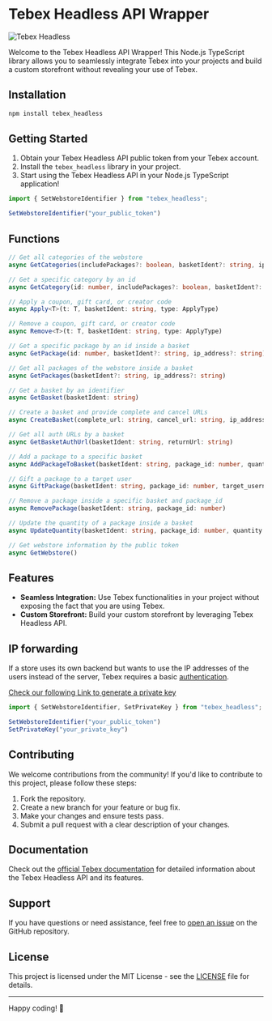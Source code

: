 # Tebex Headless API Wrapper

![Tebex Headless](https://cdn.discordapp.com/attachments/819864517680562198/1179846599543898122/tebex.png?ex=657b44c5&is=6568cfc5&hm=3088d82d0954d66cc0d4436f612011596bfb1583d229abae14a8d655e040ee8f&)

Welcome to the Tebex Headless API Wrapper! This Node.js TypeScript library allows you to seamlessly integrate Tebex into your projects and build a custom storefront without revealing your use of Tebex.

## Installation

```bash
npm install tebex_headless
```

## Getting Started

1. Obtain your Tebex Headless API public token from your Tebex account.
2. Install the `tebex_headless` library in your project.
3. Start using the Tebex Headless API in your Node.js TypeScript application!

```typescript
import { SetWebstoreIdentifier } from "tebex_headless";

SetWebstoreIdentifier("your_public_token")
```

## Functions

```typescript
// Get all categories of the webstore
async GetCategories(includePackages?: boolean, basketIdent?: string, ip_address?: string)

// Get a specific category by an id
async GetCategory(id: number, includePackages?: boolean, basketIdent?: string, ip_address?: string)

// Apply a coupon, gift card, or creator code
async Apply<T>(t: T, basketIdent: string, type: ApplyType)

// Remove a coupon, gift card, or creator code
async Remove<T>(t: T, basketIdent: string, type: ApplyType)

// Get a specific package by an id inside a basket
async GetPackage(id: number, basketIdent?: string, ip_address?: string)

// Get all packages of the webstore inside a basket
async GetPackages(basketIdent?: string, ip_address?: string)

// Get a basket by an identifier
async GetBasket(basketIdent: string)

// Create a basket and provide complete and cancel URLs
async CreateBasket(complete_url: string, cancel_url: string, ip_address?: string)

// Get all auth URLs by a basket
async GetBasketAuthUrl(basketIdent: string, returnUrl: string)

// Add a package to a specific basket
async AddPackageToBasket(basketIdent: string, package_id: number, quantity: number, type: PackageType)

// Gift a package to a target user
async GiftPackage(basketIdent: string, package_id: number, target_username_id: string)

// Remove a package inside a specific basket and package_id
async RemovePackage(basketIdent: string, package_id: number)

// Update the quantity of a package inside a basket
async UpdateQuantity(basketIdent: string, package_id: number, quantity: number)

// Get webstore information by the public token
async GetWebstore()
```

## Features

- **Seamless Integration:** Use Tebex functionalities in your project without exposing the fact that you are using Tebex.
- **Custom Storefront:** Build your custom storefront by leveraging Tebex Headless API.


## IP forwarding

If a store uses its own backend but wants to use the IP addresses of the users instead of the server, Tebex requires a basic [authentication](https://documenter.getpostman.com/view/10912536/2s9XxvTEmh#intro).

[Check our following Link to generate a private key](https://creator.tebex.io/developers/api-keys)

```typescript
import { SetWebstoreIdentifier, SetPrivateKey } from "tebex_headless";

SetWebstoreIdentifier("your_public_token")
SetPrivateKey("your_private_key")
```

## Contributing

We welcome contributions from the community! If you'd like to contribute to this project, please follow these steps:

1. Fork the repository.
2. Create a new branch for your feature or bug fix.
3. Make your changes and ensure tests pass.
4. Submit a pull request with a clear description of your changes.

## Documentation

Check out the [official Tebex documentation](https://docs.tebex.io/) for detailed information about the Tebex Headless API and its features.

## Support

If you have questions or need assistance, feel free to [open an issue](https://github.com/grp-gg/tebex_headless/issues) on the GitHub repository.

## License

This project is licensed under the MIT License - see the [LICENSE](LICENSE) file for details.

---

Happy coding! 🚀